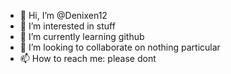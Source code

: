 - 👋 Hi, I’m @Denixen12
- 👀 I’m interested in stuff
- 🌱 I’m currently learning github
- 💞️ I’m looking to collaborate on nothing particular
- 📫 How to reach me: please dont

<!---
Denixen12/Denixen12 is a ✨ special ✨ repository because its `README.md` (this file) appears on your GitHub profile.
You can click the Preview link to take a look at your changes.
--->
